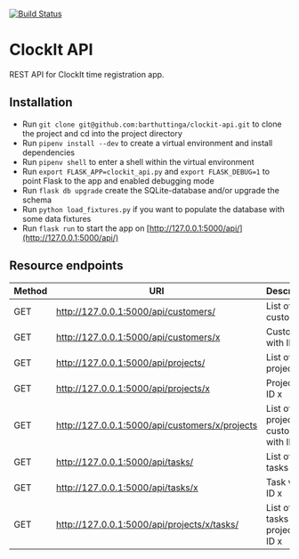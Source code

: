[![Build Status](https://travis-ci.org/barthuttinga/clockit-api.svg?branch=master)](https://travis-ci.org/barthuttinga/clockit-api)

# ClockIt API
REST API for ClockIt time registration app.

## Installation
- Run `git clone git@github.com:barthuttinga/clockit-api.git` to clone the
project and cd into the project directory
- Run `pipenv install --dev` to create a virtual environment and install dependencies
- Run `pipenv shell` to enter a shell within the virtual environment
- Run `export FLASK_APP=clockit_api.py` and `export FLASK_DEBUG=1` to point
Flask to the app and enabled debugging mode
- Run `flask db upgrade` create the SQLite-database and/or upgrade the schema
- Run `python load_fixtures.py` if you want to populate the database with some
data fixtures
- Run `flask run` to start the app on
[http://127.0.0.1:5000/api/](http://127.0.0.1:5000/api/)

## Resource endpoints
Method | URI | Description
--- | --- | ---
GET | http://127.0.0.1:5000/api/customers/ | List of customers
GET | http://127.0.0.1:5000/api/customers/x | Customer with ID x
GET | http://127.0.0.1:5000/api/projects/ | List of projects
GET | http://127.0.0.1:5000/api/projects/x | Project with ID x
GET | http://127.0.0.1:5000/api/customers/x/projects | List of projects for customer with ID x
GET | http://127.0.0.1:5000/api/tasks/ | List of tasks
GET | http://127.0.0.1:5000/api/tasks/x | Task with ID x
GET | http://127.0.0.1:5000/api/projects/x/tasks/ | List of tasks for project with ID x
